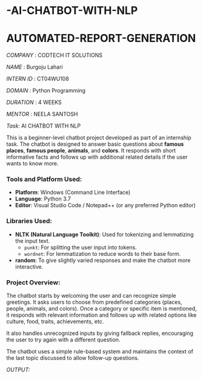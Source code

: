 # -AI-CHATBOT-WITH-NLP

# AUTOMATED-REPORT-GENERATION

*COMPANY* : CODTECH IT SOLUTIONS

*NAME* : Burgoju Lahari

*INTERN ID* : CT04WU108

*DOMAIN* : Python Programming

*DURATION* : 4 WEEKS

*MENTOR* : NEELA SANTOSH


*Task:* AI CHATBOT WITH NLP

This is a beginner-level chatbot project developed as part of an internship task. The chatbot is designed to answer basic questions about **famous places**, **famous people**, **animals**, and **colors**. It responds with short informative facts and follows up with additional related details if the user wants to know more.

### Tools and Platform Used:
- **Platform**: Windows (Command Line Interface)
- **Language**: Python 3.7
- **Editor**: Visual Studio Code / Notepad++ (or any preferred Python editor)

### Libraries Used:
- **NLTK (Natural Language Toolkit)**: Used for tokenizing and lemmatizing the input text.
  - `punkt`: For splitting the user input into tokens.
  - `wordnet`: For lemmatization to reduce words to their base form.
- **random**: To give slightly varied responses and make the chatbot more interactive.

### Project Overview:
The chatbot starts by welcoming the user and can recognize simple greetings. It asks users to choose from predefined categories (places, people, animals, and colors). Once a category or specific item is mentioned, it responds with relevant information and follows up with related options like culture, food, traits, achievements, etc.

It also handles unrecognized inputs by giving fallback replies, encouraging the user to try again with a different question.

The chatbot uses a simple rule-based system and maintains the context of the last topic discussed to allow follow-up questions.

*OUTPUT:*


